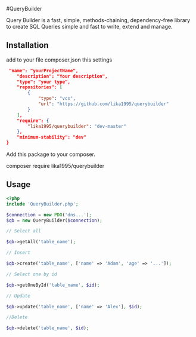 #QueryBuilder

Query Builder is a fast, simple, methods-chaining, dependency-free library to create 
SQL Queries simple and fast to write, extend and manage.

## Installation

add to your file composer.json this settings
```json
 "name": "yourProjectName",
    "description": "Your description",
    "type": "your type",
    "repositories": [
        {
            "type": "vcs",
            "url": "https://github.com/lika1995/querybuilder"
        }
    ],
    "require": {
        "lika1995/querybuilder": "dev-master"
    },
    "minimum-stability": "dev"
}
```
Add this package to your composer.

composer require lika1995/querybuilder


## Usage
```php
<?php
include 'QueryBuilder.php';

$connection = new PDO('dns...');
$qb = new QueryBuilder($connection);

// Select all

$qb->getAll('table_name');

// Insert

$qb->create('table_name', ['name' => 'Adam', 'age' => '...']);

// Select one by id

$qb->getOneById('table_name', $id);

// Update

$qb->update('table_name', ['name' => 'Alex'], $id);

//Delete

$qb->delete('table_name', $id);
```